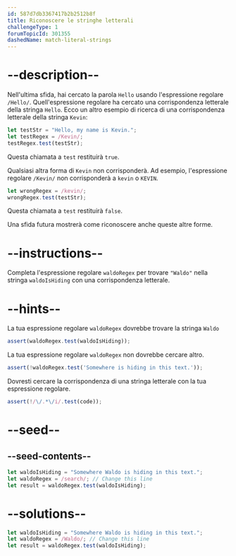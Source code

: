 ```yaml
---
id: 587d7db3367417b2b2512b8f
title: Riconoscere le stringhe letterali
challengeType: 1
forumTopicId: 301355
dashedName: match-literal-strings
---
```


# --description--

Nell'ultima sfida, hai cercato la parola `Hello` usando l'espressione regolare `/Hello/`. Quell'espressione regolare ha cercato una corrispondenza letterale della stringa `Hello`. Ecco un altro esempio di ricerca di una corrispondenza letterale della stringa `Kevin`:

```js
let testStr = "Hello, my name is Kevin.";
let testRegex = /Kevin/;
testRegex.test(testStr);
```

Questa chiamata a `test` restituirà `true`.

Qualsiasi altra forma di `Kevin` non corrisponderà. Ad esempio, l'espressione regolare `/Kevin/` non corrisponderà a `kevin` o `KEVIN`.

```js
let wrongRegex = /kevin/;
wrongRegex.test(testStr);
```

Questa chiamata a `test` restituirà `false`.

Una sfida futura mostrerà come riconoscere anche queste altre forme.

# --instructions--

Completa l'espressione regolare `waldoRegex` per trovare `"Waldo"` nella stringa `waldoIsHiding` con una corrispondenza letterale.

# --hints--

La tua espressione regolare `waldoRegex` dovrebbe trovare la stringa `Waldo`

```js
assert(waldoRegex.test(waldoIsHiding));
```

La tua espressione regolare `waldoRegex` non dovrebbe cercare altro.

```js
assert(!waldoRegex.test('Somewhere is hiding in this text.'));
```

Dovresti cercare la corrispondenza di una stringa letterale con la tua espressione regolare.

```js
assert(!/\/.*\/i/.test(code));
```

# --seed--

## --seed-contents--

```js
let waldoIsHiding = "Somewhere Waldo is hiding in this text.";
let waldoRegex = /search/; // Change this line
let result = waldoRegex.test(waldoIsHiding);
```

# --solutions--

```js
let waldoIsHiding = "Somewhere Waldo is hiding in this text.";
let waldoRegex = /Waldo/; // Change this line
let result = waldoRegex.test(waldoIsHiding);
```
